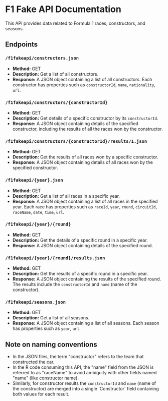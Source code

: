 # F1 Fake API Documentation

This API provides data related to Formula 1 races, constructors, and seasons.

## Endpoints

### `/f1fakeapi/constructors.json`

- **Method:** GET
- **Description:** Get a list of all constructors.
- **Response:** A JSON object containing a list of all constructors. Each constructor has properties such as `constructorId`, `name`, `nationality`, `url`.

### `/f1fakeapi/constructors/{constructorId}`

- **Method:** GET
- **Description:** Get details of a specific constructor by its `constructorId`.
- **Response:** A JSON object containing details of the specified constructor, including the results of all the races won by the constructor.

### `/f1fakeapi/constructors/{constructorId}/results/1.json`

- **Method:** GET
- **Description:** Get the results of all races won by a specific constructor.
- **Response:** A JSON object containing details of all races won by the specified constructor.

### `/f1fakeapi/{year}.json`

- **Method:** GET
- **Description:** Get a list of all races in a specific year.
- **Response:** A JSON object containing a list of all races in the specified year. Each race has properties such as `raceId`, `year`, `round`, `circuitId`, `raceName`, `date`, `time`, `url`.

### `/f1fakeapi/{year}/{round}`

- **Method:** GET
- **Description:** Get the details of a specific round in a specific year.
- **Response:** A JSON object containing details of the specified round.

### `/f1fakeapi/{year}/{round}/results.json`

- **Method:** GET
- **Description:** Get the results of a specific round in a specific year.
- **Response:** A JSON object containing the results of the specified round. The results include the `constructorId` and `name` (name of the constructor).

### `/f1fakeapi/seasons.json`

- **Method:** GET
- **Description:** Get a list of all seasons.
- **Response:** A JSON object containing a list of all seasons. Each season has properties such as `year`, `url`.

## Note on naming conventions

- In the JSON files, the term "constructor" refers to the team that constructed the car.
- In the R code consuming this API, the "name" field from the JSON is referred to as "raceName" to avoid ambiguity with other fields named "name" (like constructor name).
- Similarly, for constructor results the `constructorId` and `name` (name of the constructor) are merged into a single 'Constructor' field containing both values for each result.
